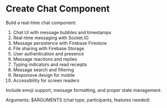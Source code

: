 # Create Chat Component

Build a real-time chat component:

1. Chat UI with message bubbles and timestamps
2. Real-time messaging with Socket.IO
3. Message persistence with Firebase Firestore
4. File sharing with Firebase Storage
5. User authentication and presence
6. Message reactions and replies
7. Typing indicators and read receipts
8. Message search and filtering
9. Responsive design for mobile
10. Accessibility for screen readers

Include emoji support, message formatting, and proper state management.

Arguments: $ARGUMENTS (chat type, participants, features needed)